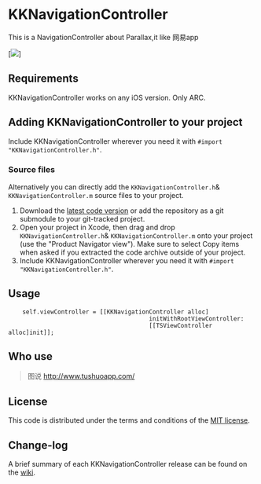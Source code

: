 KKNavigationController
======================


This is a NavigationController about Parallax,it like 网易app

[![](https://github.com/Coneboy-k/KKNavigationController/blob/master/SHOW_GIF/18.gif?raw=true)]

## Requirements
KKNavigationController works on any iOS version. Only ARC.

## Adding KKNavigationController to your project

Include KKNavigationController wherever you need it with `#import "KKNavigationController.h"`.

### Source files

Alternatively you can directly add the `KKNavigationController.h`& `KKNavigationController.m`  source files to your project.

1. Download the [latest code version](https://github.com/Coneboy-k/KKNavigationController/archive/master.zip) or add the repository as a git submodule to your git-tracked project. 
2. Open your project in Xcode, then drag and drop `KKNavigationController.h`& `KKNavigationController.m`  onto your project (use the "Product Navigator view"). Make sure to select Copy items when asked if you extracted the code archive outside of your project. 
3. Include KKNavigationController wherever you need it with `#import "KKNavigationController.h"`.

## Usage

    	self.viewController = [[KKNavigationController alloc] 
    	                                    initWithRootViewController:
    	                                    [[TSViewController alloc]init]];


## Who use

>图说  http://www.tushuoapp.com/


## License

This code is distributed under the terms and conditions of the [MIT license](LICENSE). 

## Change-log

A brief summary of each KKNavigationController release can be found on the [wiki](https://github.com/Coneboy-k/KKNavigationController/wiki). 
